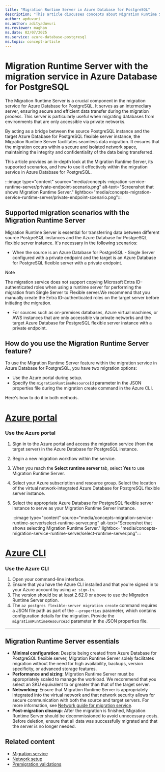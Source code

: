 ```yaml
---
title: "Migration Runtime Server in Azure Database for PostgreSQL"
description: "This article discusses concepts about Migration Runtime Server with the migration service in Azure Database for PostgreSQL."
author: apduvuri
ms.author: adityaduvuri
ms.reviewer: maghan
ms.date: 02/07/2025
ms.service: azure-database-postgresql
ms.topic: concept-article
---
```


# Migration Runtime Server with the migration service in Azure Database for PostgreSQL

The Migration Runtime Server is a crucial component in the migration service for Azure Database for PostgreSQL. It serves as an intermediary server, ensuring secure and efficient data transfer during the migration process. This server is particularly useful when migrating databases from environments that are only accessible via private networks.

By acting as a bridge between the source PostgreSQL instance and the target Azure Database for PostgreSQL flexible server instance, the Migration Runtime Server facilitates seamless data migration. It ensures that the migration occurs within a secure and isolated network space, maintaining the integrity and confidentiality of the data being transferred.

This article provides an in-depth look at the Migration Runtime Server, its supported scenarios, and how to use it effectively within the migration service in Azure Database for PostgreSQL.

:::image type="content" source="media/concepts-migration-service-runtime-server/private-endpoint-scenario.png" alt-text="Screenshot that shows Migration Runtime Server." lightbox="media/concepts-migration-service-runtime-server/private-endpoint-scenario.png":::

## Supported migration scenarios with the Migration Runtime Server

Migration Runtime Server is essential for transferring data between different source PostgreSQL instances and the Azure Database for PostgreSQL flexible server instance. It's necessary in the following scenarios:

- When the source is an Azure Database for PostgreSQL - Single Server configured with a private endpoint and the target is an Azure Database for PostgreSQL flexible server with a private endpoint.

> [!NOTE]  
> The migration service does not support copying Microsoft Entra ID–authenticated roles when using a runtime server for performing the migration from Single Server to Flexible server.We recommend that you manually create the Entra ID–authenticated roles on the target server before initiating the migration.

- For sources such as on-premises databases, Azure virtual machines, or AWS instances that are only accessible via private networks and the target Azure Database for PostgreSQL flexible server instance with a private endpoint.

## How do you use the Migration Runtime Server feature?

To use the Migration Runtime Server feature within the migration service in Azure Database for PostgreSQL, you have two migration options:

- Use the Azure portal during setup.
- Specify the `migrationRuntimeResourceId` parameter in the JSON properties file during the migration create command in the Azure CLI.

Here's how to do it in both methods.

# [Azure portal](#tab/azure-portal)

### Use the Azure portal

1. Sign in to the Azure portal and access the migration service (from the target server) in the Azure Database for PostgreSQL instance.
1. Begin a new migration workflow within the service.
1. When you reach the **Select runtime server** tab, select **Yes** to use Migration Runtime Server.
1. Select your Azure subscription and resource group. Select the location of the virtual network-integrated Azure Database for PostgreSQL flexible server instance.
1. Select the appropriate Azure Database for PostgreSQL flexible server instance to serve as your Migration Runtime Server instance.

   :::image type="content" source="media/concepts-migration-service-runtime-server/select-runtime-server.png" alt-text="Screenshot that shows selecting Migration Runtime Server." lightbox="media/concepts-migration-service-runtime-server/select-runtime-server.png":::

# [Azure CLI](#tab/azure-cli)

### Use the Azure CLI

1. Open your command-line interface.
1. Ensure that you have the Azure CLI installed and that you're signed in to your Azure account by using `az sign-in`.
1. The version should be at least 2.62.0 or above to use the Migration Runtime Server option.
1. The `az postgres flexible-server migration create` command requires a JSON file path as part of the `--properties` parameter, which contains configuration details for the migration. Provide the `migrationRuntimeResourceId` parameter in the JSON properties file.

---

## Migration Runtime Server essentials

- **Minimal configuration**: Despite being created from Azure Database for PostgreSQL flexible server, Migration Runtime Server solely facilitates migration without the need for high availability, backups, version specificity, or advanced storage features.
- **Performance and sizing**: Migration Runtime Server must be appropriately scaled to manage the workload. We recommend that you select an SKU equivalent to or greater than that of the target server.
- **Networking**: Ensure that Migration Runtime Server is appropriately integrated into the virtual network and that network security allows for secure communication with both the source and target servers. For more information, see [Network guide for migration service](how-to-network-setup-migration-service.md).
- **Post-migration cleanup**: After the migration is finished, Migration Runtime Server should be decommissioned to avoid unnecessary costs. Before deletion, ensure that all data was successfully migrated and that the server is no longer needed.

## Related content

- [Migration service](concepts-migration-service-postgresql.md)
- [Network setup](how-to-network-setup-migration-service.md)
- [Premigration validations](concepts-premigration-migration-service.md)
